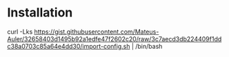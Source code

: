 # Installation

curl -Lks https://gist.githubusercontent.com/Mateus-Auler/32658403d1495b92a1edfe47f2602c20/raw/3c7aecd3db224409f1ddc38a0703c85a64e4dd30/import-config.sh | /bin/bash
